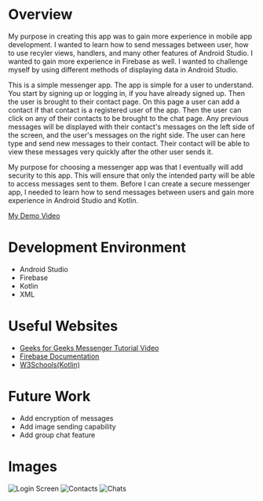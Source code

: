 # Overview

My purpose in creating this app was to gain more experience in mobile app development. I wanted to learn how to send messages between user, how to use recyler views, handlers, and many other features of Android Studio. I wanted to gain more experience in Firebase as well. I wanted to challenge myself by using different methods of displaying data in Android Studio.

This is a simple messenger app. The app is simple for a user to understand. You start by signing up or logging in, if you have already signed up. Then the user is brought to their contact page. On this page a user can add a contact if that contact is a registered user of the app. Then the user can click on any of their contacts to be brought to the chat page. Any previous messages will be displayed with their contact's messages on the left side of the screen, and the user's messages on the right side. The user can here type and send new messages to their contact. Their contact will be able to view these messages very quickly after the other user sends it.

My purpose for choosing a messenger app was that I eventually will add security to this app. This will ensure that only the intended party will be able to access messages sent to them. Before I can create a secure messenger app, I needed to learn how to send messages between users and gain more experience in Android Studio and Kotlin.

[My Demo Video](https://youtu.be/PHEErZ5brZI)

# Development Environment

* Android Studio
* Firebase
* Kotlin
* XML

# Useful Websites

* [Geeks for Geeks Messenger Tutorial Video](https://www.youtube.com/watch?v=8Pv96bvBJL4)
* [Firebase Documentation](https://firebase.google.com/docs/)
* [W3Schools(Kotlin)](ttps://www.w3schools.com/kotlin/index.php)

# Future Work

* Add encryption of messages
* Add image sending capability
* Add group chat feature

# Images
![Login Screen](screen1.png)
![Contacts](screen2.png)
![Chats](screen3.png)

